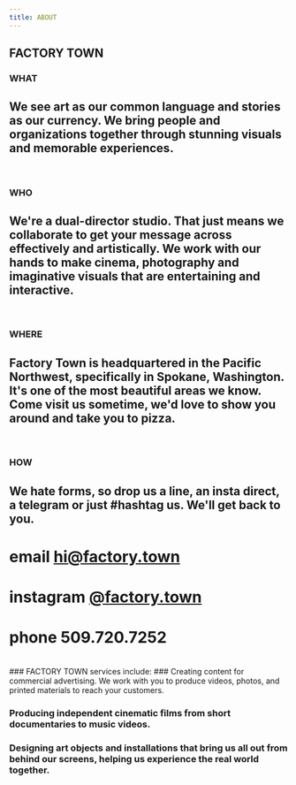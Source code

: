 ```yaml
---
title: ABOUT
---
```


## FACTORY TOWN


### WHAT

## We see art as our common language and stories as our currency. We bring people and organizations together through stunning visuals and memorable experiences. 

<BR>

### WHO

## We're a dual-director studio. That just means we collaborate to get your message across effectively and artistically. We work with our hands to make cinema, photography and imaginative visuals that are entertaining and interactive.

<BR>

### WHERE

## Factory Town is headquartered in the Pacific Northwest, specifically in Spokane, Washington. It's one of the most beautiful areas we know. Come visit us sometime, we'd love to show you around and take you to pizza.

<BR>

### HOW

## We hate forms, so drop us a line, an insta direct, a telegram or just #hashtag us. We'll get back to you.

# email <a href="mailto:hi@factory.town" class="js-no-ajax">hi@factory.town</a>

# instagram [@factory.town](http://instagram.com/factory.town)

# phone 509.720.7252

<BR>
### FACTORY TOWN services include: 
### Creating content for commercial advertising. We work with you to produce videos, photos, and printed materials to reach your customers.

### Producing independent cinematic films from short documentaries to music videos. 

### Designing art objects and installations that bring us all out from behind our screens, helping us experience the real world together.

<BR>

